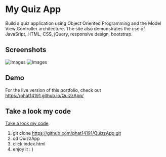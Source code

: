 # My Quiz App

Build a quiz application using Object Oriented Programming and the Model View Controller architecture.
The site also demonstrates the use of JavaSript, HTML, CSS, jQuery, responsive design, bootstrap.

## Screenshots
![Images](https://s3-us-west-1.amazonaws.com/phat14191/QuizApp1.png)
![Images](https://s3-us-west-1.amazonaws.com/phat14191/QuizApp2.png)

## Demo

For the live version of this portfolio, check out <https://phat14191.github.io/QuizzApp/>

## Take a look my code

[Take a look my code](https://github.com/phat14191/QuizzApp.git).
1) git clone https://github.com/phat14191/QuizzApp.git
2) cd QuizzApp
3) click index.html
4) enjoy it : )

